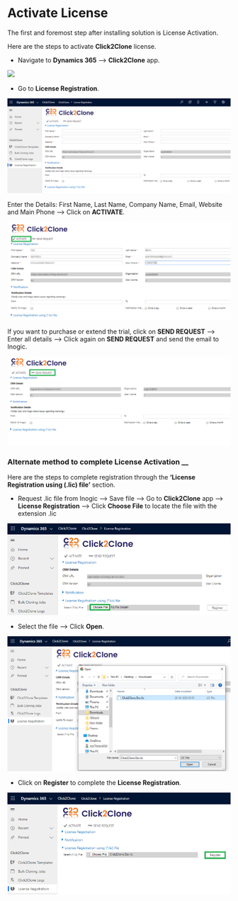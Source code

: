 # Activate License

The first and foremost step after installing solution is License Activation.

Here are the steps to activate **Click2Clone** license.

* Navigate to **Dynamics 365** --> **Click2Clone** app.&#x20;

![](../../.gitbook/assets/C2C\_1.png)

* Go to **License Registration**.

![](<../../.gitbook/assets/22 (4).png>)

Enter the Details: First Name, Last Name, Company Name, Email, Website and Main Phone --> Click on **ACTIVATE**.

![](<../../.gitbook/assets/1a (1).png>)

If you want to purchase or extend the trial, click on **SEND REQUEST** --> Enter all details --> Click again on **SEND REQUEST** and send the email to Inogic.

![](<../../.gitbook/assets/2a (1).png>)

### Alternate method to complete License Activation __&#x20;

Here are the steps to complete registration through the **‘License Registration using (.lic) file’** section.

* Request .lic file from Inogic --> Save file --> Go to **Click2Clone** app --> **License Registration** --> Click **Choose File** to locate the file with the extension .lic

![](../../.gitbook/assets/55.png)

* Select the file --> Click **Open**.

![](<../../.gitbook/assets/66 (1).png>)

* Click on **Register** to complete the **License Registration**.

![](<../../.gitbook/assets/77 (1).png>)
